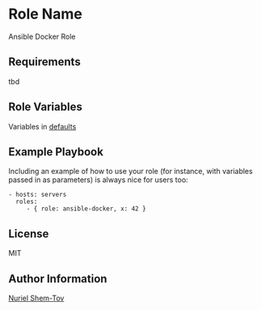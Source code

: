Role Name
=========

Ansible Docker Role

Requirements
------------

tbd

Role Variables
--------------

Variables in [defaults](defaults/)

Example Playbook
----------------

Including an example of how to use your role (for instance, with variables
passed in as parameters) is always nice for users too:

    - hosts: servers
      roles:
         - { role: ansible-docker, x: 42 }

License
-------

MIT

Author Information
------------------

[Nuriel Shem-Tov](https://github.com/nuriel77)
